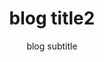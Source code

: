 ---
layout: pages/_pageblog.njk
permalink: /blog/
title: blog title2
whytitle1: blog whytitle1
whytitle2: blog whytitle2
whytitle3: blog whytitle3
subtitle: blog subtitle
image: blog image
content_2: blog content_2
eleventyComputed:
  metaTitle: blog eleventyComputed.metaTitle
  metaDescription: blog eleventyComputed.metaDescription
  metaKeywords: blog eleventyComputed.metaKeywords
  metaRobots: blog eleventyComputed.metaRobots
---